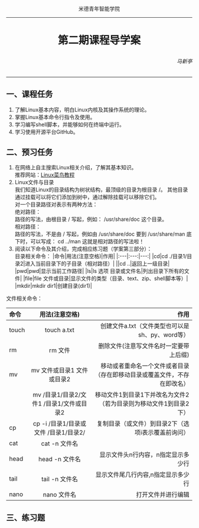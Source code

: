  <p align="center">米德青年智能学院</p>

---
# **<p align="center">第二期课程导学案</p>**
###### <p align="right">马新亭</p>
---

## **一、课程任务**
1. 了解Linux基本内容，明白Linux内核及其操作系统的理论。
2. 掌握Linux基本命令行指令及使用。
3. 学习编写shell脚本，并能够如何在终端中运行。
4. 学习使用开源平台GitHub。

## **二、预习任务**
1. 在网络上自主搜索Linux相关介绍，了解其基本知识。<br>
推荐网站：[Linux菜鸟教程](https://www.runoob.com/linux/linux-command-manual.html)
2. Linux文件与目录<br>
我们知道Linux的目录结构为树状结构，最顶级的目录为根目录 /。
其他目录通过挂载可以将它们添加到树中，通过解除挂载可以移除它们。<br>
对一个目录路径对表示有两种方法：<br>
绝对路径：<br>
路径的写法，由根目录 / 写起，例如： /usr/share/doc 这个目录。<br>
相对路径：<br>
路径的写法，不是由 / 写起，例如由 /usr/share/doc 要到 /usr/share/man 底下时，可以写成： cd ../man 这就是相对路径的写法啦！
3. 阅读以下命令及其介绍，完成相应练习题（学案第三部分）：<br>
目录相关命令：
|命令|用法(注意空格)|作用|
|:---|:---:|---:|
|cd|cd ./目录1/目录2|进入当前目录下的子目录（相对路径）|
||cd ..|返回上一级目录|
|pwd|pwd|显示当前工作路径|
|ls|ls 选项 目录或文件名|列出目录下所有的文件|
|file|file 文件或目录|显示文件的类型（目录、text、zip、shell脚本等）|
|mkdir|mkdir dir1|创建目录(dir1)|

文件相关命令：

|命令|用法(注意空格)|作用|
|:---|:---:|---:|
|touch|touch a.txt|创建文件a.txt（文件类型也可以是sh、py、word等）|
|rm|rm 文件|删除文件(注意写文件名时一定要带上后缀)|
|mv|mv 文件或目录1 文件或目录2|移动或者重命名一个文件或者目录（存在即移动目录或覆盖文件，不存在即改名）|
||mv /目录1/目录2/文件1 /目录1/文件或目录2|移动文件1到目录1下并改名为文件2（若为目录则为移动文件1到目录2下）|
|cp|cp -i /目录1/目录或文件 /目录1/目录2/|复制目录（或文件）到目录2下（选项i表示覆盖前询问）|
|cat|cat -n 文件名||显示文件内容，连行号一起显示||
|head|head -n 文件名|显示文件头n行内容，n指定显示多少行|
|tail|tail -n 文件名|显示文件尾几行内容,n指定显示多少行|
|nano|nano 文件名|打开文件并进行编辑|

## **三、练习题**
